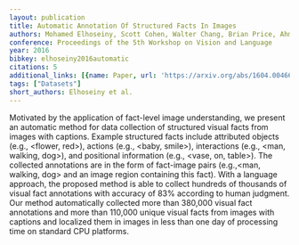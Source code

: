 ```yaml
---
layout: publication
title: Automatic Annotation Of Structured Facts In Images
authors: Mohamed Elhoseiny, Scott Cohen, Walter Chang, Brian Price, Ahmed Elgammal
conference: Proceedings of the 5th Workshop on Vision and Language
year: 2016
bibkey: elhoseiny2016automatic
citations: 5
additional_links: [{name: Paper, url: 'https://arxiv.org/abs/1604.00466'}]
tags: ["Datasets"]
short_authors: Elhoseiny et al.
---
```

Motivated by the application of fact-level image understanding, we present an
automatic method for data collection of structured visual facts from images
with captions. Example structured facts include attributed objects (e.g.,
<flower, red>), actions (e.g., <baby, smile>), interactions (e.g., <man,
walking, dog>), and positional information (e.g., <vase, on, table>). The
collected annotations are in the form of fact-image pairs (e.g.,<man, walking,
dog> and an image region containing this fact). With a language approach, the
proposed method is able to collect hundreds of thousands of visual fact
annotations with accuracy of 83% according to human judgment. Our method
automatically collected more than 380,000 visual fact annotations and more than
110,000 unique visual facts from images with captions and localized them in
images in less than one day of processing time on standard CPU platforms.